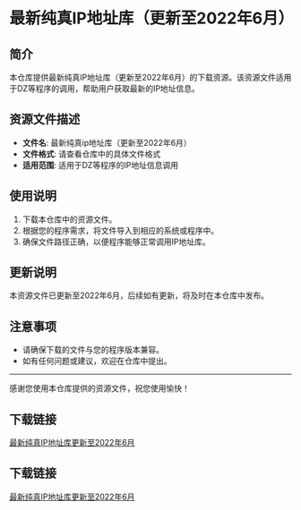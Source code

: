 # 最新纯真IP地址库（更新至2022年6月）

## 简介

本仓库提供最新纯真IP地址库（更新至2022年6月）的下载资源。该资源文件适用于DZ等程序的调用，帮助用户获取最新的IP地址信息。

## 资源文件描述

- **文件名**: 最新纯真ip地址库（更新至2022年6月）
- **文件格式**: 请查看仓库中的具体文件格式
- **适用范围**: 适用于DZ等程序的IP地址信息调用

## 使用说明

1. 下载本仓库中的资源文件。
2. 根据您的程序需求，将文件导入到相应的系统或程序中。
3. 确保文件路径正确，以便程序能够正常调用IP地址库。

## 更新说明

本资源文件已更新至2022年6月，后续如有更新，将及时在本仓库中发布。

## 注意事项

- 请确保下载的文件与您的程序版本兼容。
- 如有任何问题或建议，欢迎在仓库中提出。

---

感谢您使用本仓库提供的资源文件，祝您使用愉快！

## 下载链接

[最新纯真IP地址库更新至2022年6月](https://pan.quark.cn/s/535ce41265a8)

## 下载链接

[最新纯真IP地址库更新至2022年6月](https://pan.quark.cn/s/5450b42aa2ea)